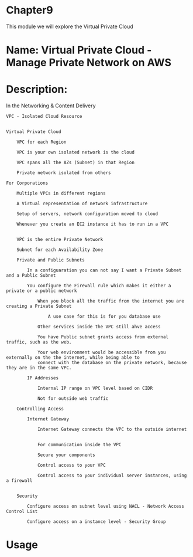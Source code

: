 # Chapter9
This module we will explore the Virtual Private Cloud

# Name: Virtual Private Cloud - Manage Private Network on AWS

# Description: 

In the Networking & Content Delivery

    VPC - Isolated Cloud Resource


    Virtual Private Cloud

        VPC for each Region

        VPC is your own isolated network is the cloud

        VPC spans all the AZs (Subnet) in that Region

        Private network isolated from others

    For Corporations

        Multiple VPCs in different regions

        A Virtual representation of network infrastructure

        Setup of servers, network configuration moved to cloud

        Whenever you create an EC2 instance it has to run in a VPC


        VPC is the entire Private Network

        Subnet for each Availability Zone

        Private and Public Subnets

            In a configuaration you can not say I want a Private Subnet and a Public Subnet

            You configure the Firewall rule which makes it either a private or a public network

                When you block all the traffic from the internet you are creating a Private Subnet

                    A use case for this is for you database use

                Other services inside the VPC still ahve access

                You have Public subnet grants access from external traffic, such as the web.

                Your web environment would be accessible from you externally on the the internet, while being able to 
                connect with the database on the private network, because they are in the same VPC.

            IP Addresses
                
                Internal IP range on VPC level based on CIDR

                Not for outside web traffic

        Controlling Access

            Internet Gateway

                Internet Gateway connects the VPC to the outside internet


                For communication inside the VPC

                Secure your components

                Control access to your VPC

                Control access to your individual server instances, using a firewall


        Security

            Configure access on subnet level using NACL - Network Access Control List

            Configure access on a instance level - Security Group






            


# Usage


    